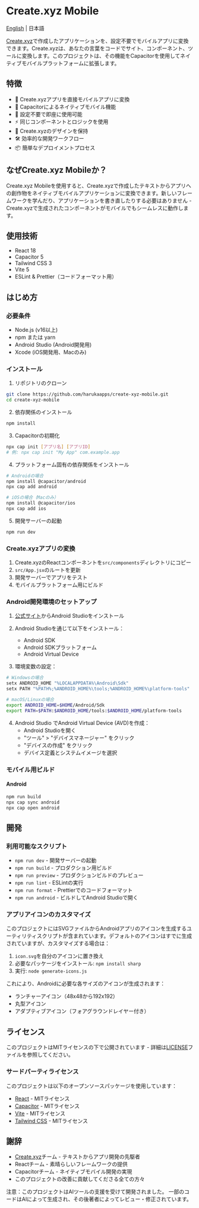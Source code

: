 # Create.xyz Mobile

[English](./README.md) | 日本語

[Create.xyz](https://create.xyz)で作成したアプリケーションを、設定不要でモバイルアプリに変換できます。Create.xyzは、あなたの言葉をコードでサイト、コンポーネント、ツールに変換します。このプロジェクトは、その機能をCapacitorを使用してネイティブモバイルプラットフォームに拡張します。

## 特徴

- 🔄 Create.xyzアプリを直接モバイルアプリに変換
- 📱 Capacitorによるネイティブモバイル機能
- 🚀 設定不要で即座に使用可能
- ⚡️ 同じコンポーネントとロジックを使用
- 🎨 Create.xyzのデザインを保持
- 🛠 効率的な開発ワークフロー
- 📦 簡単なデプロイメントプロセス

## なぜCreate.xyz Mobileか？

Create.xyz Mobileを使用すると、Create.xyzで作成したテキストからアプリへの創作物をネイティブモバイルアプリケーションに変換できます。新しいフレームワークを学んだり、アプリケーションを書き直したりする必要はありません - Create.xyzで生成されたコンポーネントがモバイルでもシームレスに動作します。

## 使用技術

- React 18
- Capacitor 5
- Tailwind CSS 3
- Vite 5
- ESLint & Prettier（コードフォーマット用）

## はじめ方

### 必要条件

- Node.js (v16以上)
- npm または yarn
- Android Studio (Android開発用)
- Xcode (iOS開発用、Macのみ)

### インストール

1. リポジトリのクローン
```bash
git clone https://github.com/harukaapps/create-xyz-mobile.git
cd create-xyz-mobile
```

2. 依存関係のインストール
```bash
npm install
```

3. Capacitorの初期化
```bash
npx cap init [アプリ名] [アプリID]
# 例: npx cap init "My App" com.example.app
```

4. プラットフォーム固有の依存関係をインストール
```bash
# Androidの場合
npm install @capacitor/android
npx cap add android

# iOSの場合（Macのみ）
npm install @capacitor/ios
npx cap add ios
```

5. 開発サーバーの起動
```bash
npm run dev
```

### Create.xyzアプリの変換

1. Create.xyzのReactコンポーネントを`src/components`ディレクトリにコピー
2. `src/App.jsx`のルートを更新
3. 開発サーバーでアプリをテスト
4. モバイルプラットフォーム用にビルド

### Android開発環境のセットアップ

1. [公式サイト](https://developer.android.com/studio)からAndroid Studioをインストール

2. Android Studioを通じて以下をインストール：
   - Android SDK
   - Android SDKプラットフォーム
   - Android Virtual Device

3. 環境変数の設定：
```bash
# Windowsの場合
setx ANDROID_HOME "%LOCALAPPDATA%\Android\Sdk"
setx PATH "%PATH%;%ANDROID_HOME%\tools;%ANDROID_HOME%\platform-tools"

# macOS/Linuxの場合
export ANDROID_HOME=$HOME/Android/Sdk
export PATH=$PATH:$ANDROID_HOME/tools:$ANDROID_HOME/platform-tools
```

4. Android Studio でAndroid Virtual Device (AVD)を作成：
   - Android Studioを開く
   - "ツール" > "デバイスマネージャー" をクリック
   - "デバイスの作成" をクリック
   - デバイス定義とシステムイメージを選択

### モバイル用ビルド

#### Android
```bash
npm run build
npx cap sync android
npx cap open android
```

## 開発

### 利用可能なスクリプト

- `npm run dev` - 開発サーバーの起動
- `npm run build` - プロダクション用ビルド
- `npm run preview` - プロダクションビルドのプレビュー
- `npm run lint` - ESLintの実行
- `npm run format` - Prettierでのコードフォーマット
- `npm run android` - ビルドしてAndroid Studioで開く

### アプリアイコンのカスタマイズ

このプロジェクトにはSVGファイルからAndroidアプリのアイコンを生成するユーティリティスクリプトが含まれています。デフォルトのアイコンはすでに生成されていますが、カスタマイズする場合は：

1. `icon.svg`を自分のアイコンに置き換え
2. 必要なパッケージをインストール: `npm install sharp`
3. 実行: `node generate-icons.js`

これにより、Androidに必要な各サイズのアイコンが生成されます：
- ランチャーアイコン（48x48から192x192）
- 丸型アイコン
- アダプティブアイコン（フォアグラウンドレイヤー付き）

## ライセンス

このプロジェクトはMITライセンスの下で公開されています - 詳細は[LICENSE](LICENSE)ファイルを参照してください。

### サードパーティライセンス

このプロジェクトは以下のオープンソースパッケージを使用しています：

- [React](https://github.com/facebook/react) - MITライセンス
- [Capacitor](https://github.com/ionic-team/capacitor) - MITライセンス
- [Vite](https://github.com/vitejs/vite) - MITライセンス
- [Tailwind CSS](https://github.com/tailwindlabs/tailwindcss) - MITライセンス

## 謝辞

- [Create.xyz](https://create.xyz)チーム - テキストからアプリ開発の先駆者
- Reactチーム - 素晴らしいフレームワークの提供
- Capacitorチーム - ネイティブモバイル開発の実現
- このプロジェクトの改善に貢献してくださる全ての方々

注意：このプロジェクトはAIツールの支援を受けて開発されました。
一部のコードはAIによって生成され、その後著者によってレビュー・修正されています。
